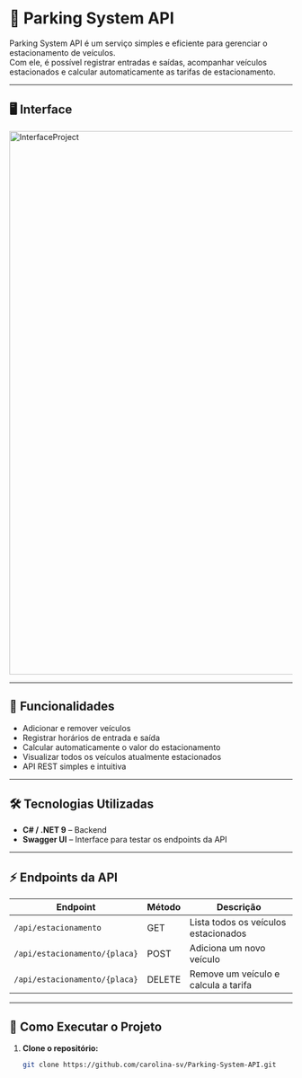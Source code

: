 # 🚗 Parking System API

Parking System API é um serviço simples e eficiente para gerenciar o estacionamento de veículos.  
Com ele, é possível registrar entradas e saídas, acompanhar veículos estacionados e calcular automaticamente as tarifas de estacionamento.

---

## 🖥️ Interface

<img width="883" height="968" alt="InterfaceProject" src="https://github.com/user-attachments/assets/dd16cd46-a30c-40a2-b1ba-4a4dc75675d0" />

---

## 🔹 Funcionalidades

- Adicionar e remover veículos  
- Registrar horários de entrada e saída  
- Calcular automaticamente o valor do estacionamento  
- Visualizar todos os veículos atualmente estacionados  
- API REST simples e intuitiva  

---

## 🛠️ Tecnologias Utilizadas

- **C# / .NET 9** – Backend  
- **Swagger UI** – Interface para testar os endpoints da API  

---

## ⚡ Endpoints da API

| Endpoint                      | Método | Descrição                              |
|-------------------------------|--------|----------------------------------------|
| `/api/estacionamento`         | GET    | Lista todos os veículos estacionados   |
| `/api/estacionamento/{placa}` | POST   | Adiciona um novo veículo               |
| `/api/estacionamento/{placa}` | DELETE | Remove um veículo e calcula a tarifa   |

---

## 🚀 Como Executar o Projeto

1. **Clone o repositório:**

   ```bash
   git clone https://github.com/carolina-sv/Parking-System-API.git
